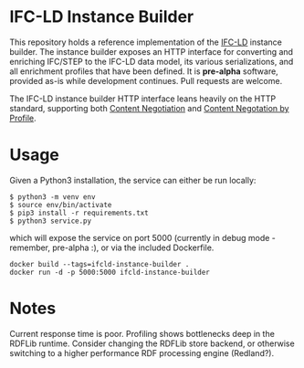 # IFC-LD Instance Builder

This repository holds a reference implementation of the [IFC-LD](http://ifc-ld.org) instance builder. The instance builder exposes an HTTP interface for converting and enriching IFC/STEP to the IFC-LD data model, its various serializations, and all enrichment profiles that have been defined. It is **pre-alpha** software, provided as-is while development continues. Pull requests are welcome.

The IFC-LD instance builder HTTP interface leans heavily on the HTTP standard, supporting both [Content Negotiation](https://www.rfc-editor.org/rfc/rfc9110.html#name-proactive-negotiation) and [Content Negotation by Profile](https://profilenegotiation.github.io/I-D-Accept--Schema/I-D-accept-schema). 

# Usage

Given a Python3 installation, the service can either be run locally:

```
$ python3 -m venv env
$ source env/bin/activate
$ pip3 install -r requirements.txt
$ python3 service.py
```

which will expose the service on port 5000 (currently in debug mode - remember, pre-alpha :), or via the included Dockerfile.

```
docker build --tags=ifcld-instance-builder .
docker run -d -p 5000:5000 ifcld-instance-builder
```

# Notes

Current response time is poor. Profiling shows bottlenecks deep in the RDFLib runtime. Consider changing the RDFLib store backend, or otherwise switching to a higher performance RDF processing engine (Redland?).
